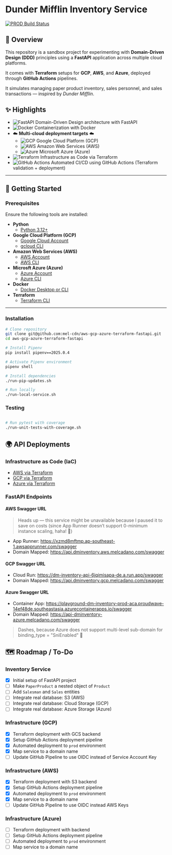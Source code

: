 # Dunder Mifflin Inventory Service

[![PROD Build Status](https://github.com/mel-cdn/aws-gcp-azure-terraform-fastapi/actions/workflows/deploy.yml/badge.svg?branch=main)](https://github.com/mel-cdn/aws-gcp-azure-terraform-fastapi/actions/workflows/deploy.yml)

## 📖 Overview

This repository is a sandbox project for experimenting with **Domain-Driven Design (DDD)** principles using a **FastAPI** application across multiple cloud platforms.

It comes with **Terraform** setups for **GCP**, **AWS**, and **Azure**, deployed through **GitHub Actions** pipelines.

It simulates managing paper product inventory, sales personnel, and sales transactions — inspired by *Dunder Mifflin*.
## ✨ Highlights

- ![FastAPI](https://img.shields.io/badge/FastAPI-009688?logo=fastapi&logoColor=white) Domain-Driven Design architecture
  with FastAPI
- ![Docker](https://img.shields.io/badge/Docker-2496ED?logo=docker&logoColor=white) Containerization with Docker
- ☁️ **Multi-cloud deployment targets** ☁️
    - ![GCP](https://img.shields.io/badge/Google%20Cloud-4285F4?logo=googlecloud&logoColor=white) Google Cloud
      Platform (GCP)
    - ![AWS](https://img.shields.io/badge/AWS-FF9900?logo=amazon-aws&logoColor=white) Amazon Web Services (AWS)
    - ![Azure](https://img.shields.io/badge/Azure-0078D4?logo=microsoft-azure&logoColor=white) Microsoft Azure (Azure)
- ![Terraform](https://img.shields.io/badge/Terraform-7B42BC?logo=terraform&logoColor=white) Infrastructure as Code via
  Terraform
- ![GitHub Actions](https://img.shields.io/badge/GitHub%20Actions-2088FF?logo=githubactions&logoColor=white) Automated
  CI/CD using GitHub Actions (Terraform validation + deployment)

---

## 🚀 Getting Started

### Prerequisites

Ensure the following tools are installed:

- **Python**
    - [Python 3.12+](https://www.python.org/)
- **Google Cloud Platform (GCP)**
    - [Google Cloud Account](https://console.cloud.google.com/)
    - [gcloud CLI](https://cloud.google.com/sdk/docs/install/)
- **Amazon Web Services (AWS)**
    - [AWS Account](https://aws.amazon.com/)
    - [AWS CLI](https://aws.amazon.com/cli/)
- **Microsft Azure (Azure)**
    - [Azure Account](https://azure.microsoft.com/)
    - [Azure CLI](https://learn.microsoft.com/en-us/cli/azure/?view=azure-cli-latest)
- **Docker**
    - [Docker Desktop or CLI](https://docs.docker.com/desktop/)
- **Terraform**
    - [Terraform CLI](https://developer.hashicorp.com/terraform/install)

---

### Installation

```bash
# Clone repository
git clone git@github.com:mel-cdn/aws-gcp-azure-terraform-fastapi.git
cd aws-gcp-azure-terraform-fastapi

# Install Pipenv
pip install pipenv==2025.0.4

# Activate Pipenv environment
pipenv shell

# Install dependencies
./run-pip-updates.sh

# Run locally
./run-local-service.sh
```

### Testing

```bash

# Run pytest with coverage
./run-unit-tests-with-coverage.sh
```

## 🌍 API Deployments

### Infrastructure as Code (IaC)

- [AWS via Terraform](infra/terraform/aws/README.md)
- [GCP via Terraform](infra/terraform/gcp/README.md)
- [Azure via Terraform](infra/terraform/azure/README.md)

### FastAPI Endpoints

#### AWS Swagger URL
  > Heads up — this service might be unavailable because I paused it to save on costs (since App Runner doesn’t support 0-minimum instance scaling, haha! 🙂)
- App Runner: https://xzmd8mftmp.ap-southeast-1.awsapprunner.com/swagger
- Domain Mapped: https://api.dminventory.aws.melcadano.com/swagger

#### GCP Swagger URL
- Cloud Run: https://dm-inventory-api-6jqimisapa-de.a.run.app/swagger
- Domain Mapped: https://api.dminventory.gcp.melcadano.com/swagger

#### Azure Swagger URL
- Container App: https://playground-dm-inventory-prod-aca.proudwave-14ef48de.southeastasia.azurecontainerapps.io/swagger
- Domain Mapped: https://api-dminventory-azure.melcadano.com/swagger
> Dashes, because Azure does not support multi-level sub-domain for binding_type = "SniEnabled" 🙂

## 🗺️ Roadmap / To-Do

### Inventory Service

- [X] Initial setup of FastAPI project
- [ ] Make `PaperProduct` a nested object of `Product`
- [ ] Add `Salesman` and `Sales` entities
- [ ] Integrate real database: S3 (AWS)
- [ ] Integrate real database: Cloud Storage (GCP)
- [ ] Integrate real database: Azure Storage (Azure)

### Infrastructure (GCP)

- [X] Terraform deployment with GCS backend
- [X] Setup GitHub Actions deployment pipeline
- [X] Automated deployment to `prod` environment
- [X] Map service to a domain name
- [ ] Update GitHub Pipeline to use OIDC instead of Service Account Key

### Infrastructure (AWS)

- [X] Terraform deployment with S3 backend
- [X] Setup GitHub Actions deployment pipeline
- [X] Automated deployment to `prod` environment
- [X] Map service to a domain name
- [ ] Update GitHub Pipeline to use OIDC instead AWS Keys

### Infrastructure (Azure)

- [ ] Terraform deployment with backend
- [ ] Setup GitHub Actions deployment pipeline
- [ ] Automated deployment to `prod` environment
- [ ] Map service to a domain name
